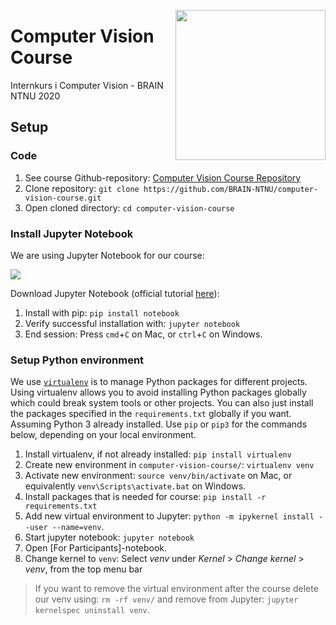 <a href="https://www.brainntnu.no"><img src="https://i.imgur.com/S9pM24h.png" width=240 align="right"></a>
# Computer Vision Course

Internkurs i Computer Vision - BRAIN NTNU 2020

## Setup

### Code

1. See course Github-repository: [Computer Vision Course Repository](https://github.com/BRAIN-NTNU/computer-vision-course)
2. Clone repository: `git clone https://github.com/BRAIN-NTNU/computer-vision-course.git`
3. Open cloned directory: `cd computer-vision-course`

### Install Jupyter Notebook

We are using Jupyter Notebook for our course:

<a href="https://jupyter.org/#:~:text=The%20Jupyter%20Notebook%20is%20an,machine%20learning%2C%20and%20much%20more."><img src="https://i.imgur.com/MmxC3mq.png"></a>

Download Jupyter Notebook (official tutorial [here](https://jupyter.org/install.html)):

1. Install with pip: `pip install notebook`
2. Verify successful installation with: `jupyter notebook`
3. End session: Press `cmd`+`C` on Mac, or `ctrl`+`C` on Windows.


### Setup Python environment

We use [`virtualenv`](https://virtualenv.pypa.io/en/latest/index.html) is to manage Python packages for different projects. 
Using virtualenv allows you to avoid installing Python packages globally which could break system tools or other projects. You can also just install the packages specified in the `requirements.txt` globally if you want. Assuming Python 3 already installed. Use `pip` or `pip3` for the commands below, depending on your local environment.

1. Install virtualenv, if not already installed: `pip install virtualenv`
2. Create new environment in `computer-vision-course/`: `virtualenv venv`
3. Activate new environment: `source venv/bin/activate` on Mac, or equivalently `venv\Scripts\activate.bat` on Windows. 
4. Install packages that is needed for course: `pip install -r requirements.txt`
5. Add new virtual environment to Jupyter: `python -m ipykernel install --user --name=venv`.
6. Start jupyter notebook: `jupyter notebook`
7. Open [For Participants]-notebook.
8. Change kernel to `venv`: Select *venv* under *Kernel* > *Change kernel* > *venv*, from the top menu bar

> If you want to remove the virtual environment after the course delete our venv using: `rm -rf venv/` and remove from Jupyter: `jupyter kernelspec uninstall venv`.
